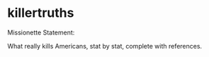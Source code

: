 # killertruths

Missionette Statement:

What really kills Americans, stat by stat, complete with references.